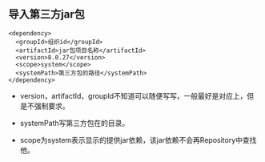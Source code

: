 ## 导入第三方jar包
    <dependency>
      <groupId>组织id</groupId>
      <artifactId>jar包项目名称</artifactId>
      <version>8.0.27</version>
      <scope>system</scope>
      <systemPath>第三方包的路径</systemPath>
    </dependency>
    
* version，artifactId，groupId不知道可以随便写写，一般最好是对应上，但是不强制要求。

* systemPath写第三方包在的目录。

* scope为system表示显示的提供jar依赖，该jar依赖不会再Repository中查找他。